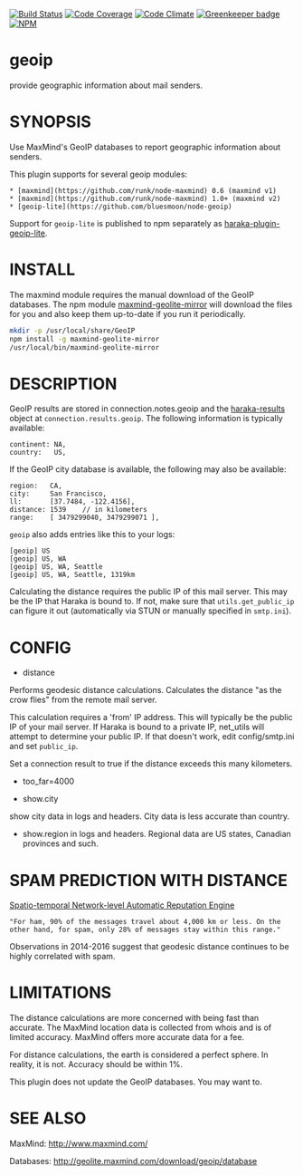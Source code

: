 [![Build Status][ci-img]][ci-url]
[![Code Coverage][cov-img]][cov-url]
[![Code Climate][clim-img]][clim-url]
[![Greenkeeper badge][gk-img]][gk-url]
[![NPM][npm-img]][npm-url]

# geoip

provide geographic information about mail senders.

# SYNOPSIS

Use MaxMind's GeoIP databases to report geographic information about senders.

This plugin supports for several geoip modules:

    * [maxmind](https://github.com/runk/node-maxmind) 0.6 (maxmind v1)
    * [maxmind](https://github.com/runk/node-maxmind) 1.0+ (maxmind v2)
    * [geoip-lite](https://github.com/bluesmoon/node-geoip)

Support for `geoip-lite` is published to npm separately as [haraka-plugin-geoip-lite][2].

# INSTALL

The maxmind module requires the manual download of the GeoIP databases. The npm module [maxmind-geolite-mirror][1] will download the files for you and also keep them up-to-date if you run it periodically.

```bash
mkdir -p /usr/local/share/GeoIP
npm install -g maxmind-geolite-mirror
/usr/local/bin/maxmind-geolite-mirror
```

# DESCRIPTION

GeoIP results are stored in connection.notes.geoip and the [haraka-results][3] object at `connection.results.geoip`. The following information is typically available:

    continent: NA,
    country:   US,

If the GeoIP city database is available, the following may also be available:

    region:   CA,
    city:     San Francisco,
    ll:       [37.7484, -122.4156],
    distance: 1539    // in kilometers
    range:    [ 3479299040, 3479299071 ],

`geoip` also adds entries like this to your logs:

    [geoip] US
    [geoip] US, WA
    [geoip] US, WA, Seattle
    [geoip] US, WA, Seattle, 1319km

Calculating the distance requires the public IP of this mail server. This may
be the IP that Haraka is bound to. If not, make sure that `utils.get_public_ip`
can figure it out (automatically via STUN or manually specified in `smtp.ini`).

# CONFIG

- distance

Performs geodesic distance calculations. Calculates the distance "as the
crow flies" from the remote mail server.

This calculation requires a 'from' IP address. This will typically be the
public IP of your mail server. If Haraka is bound to a private IP, net\_utils
will attempt to determine your public IP. If that doesn't work, edit
config/smtp.ini and set `public_ip`.

Set a connection result to true if the distance exceeds this many kilometers.

- too\_far=4000

- show.city

show city data in logs and headers. City data is less accurate than country.

- show.region in logs and headers. Regional data are US states, Canadian
  provinces and such.


# SPAM PREDICTION WITH DISTANCE

[Spatio-temporal Network-level Automatic Reputation Engine][4]

    "For ham, 90% of the messages travel about 4,000 km or less. On the
    other hand, for spam, only 28% of messages stay within this range."

Observations in 2014-2016 suggest that geodesic distance continues to be
highly correlated with spam.


# LIMITATIONS

The distance calculations are more concerned with being fast than
accurate. The MaxMind location data is collected from whois and is of
limited accuracy. MaxMind offers more accurate data for a fee.

For distance calculations, the earth is considered a perfect sphere. In
reality, it is not. Accuracy should be within 1%.

This plugin does not update the GeoIP databases. You may want to.


# SEE ALSO

MaxMind: http://www.maxmind.com/

Databases: http://geolite.maxmind.com/download/geoip/database



[1]: https://github.com/msimerson/maxmind-geolite-mirror
[2]: https://www.npmjs.com/package/haraka-plugin-geoip-lite
[3]: https://github.com/haraka/haraka-results
[4]: http://www.cc.gatech.edu/~feamster/papers/snare-usenix09.pdf

[ci-img]: https://travis-ci.org/haraka/haraka-plugin-geoip.svg
[ci-url]: https://travis-ci.org/haraka/haraka-plugin-geoip
[cov-img]: https://codecov.io/github/haraka/haraka-plugin-geoip/coverage.svg
[cov-url]: https://codecov.io/github/haraka/haraka-plugin-geoip
[clim-img]: https://codeclimate.com/github/haraka/haraka-plugin-geoip/badges/gpa.svg
[clim-url]: https://codeclimate.com/github/haraka/haraka-plugin-geoip
[npm-img]: https://nodei.co/npm/haraka-plugin-geoip.png
[npm-url]: https://www.npmjs.com/package/haraka-plugin-geoip
[gk-img]: https://badges.greenkeeper.io/haraka/haraka-plugin-geoip.svg
[gk-url]: https://greenkeeper.io/
